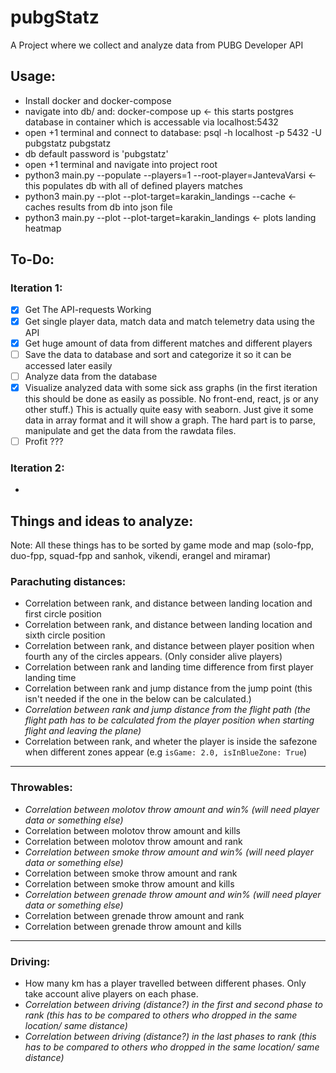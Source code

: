 # pubgStatz

A Project where we collect and analyze data from PUBG Developer API

## Usage:
* Install docker and docker-compose
* navigate into db/ and: docker-compose up  <- this starts postgres database in container which is accessable via localhost:5432
* open +1 terminal and connect to database: psql -h localhost -p 5432 -U pubgstatz pubgstatz
* db default password is 'pubgstatz'
* open +1 terminal and navigate into project root
* python3 main.py --populate --players=1 --root-player=JantevaVarsi    <- this populates db with all of defined players matches
* python3 main.py --plot --plot-target=karakin_landings --cache    <- caches results from db into json file
* python3 main.py --plot --plot-target=karakin_landings     <- plots landing heatmap

## To-Do:
### Iteration 1: 
- [x] Get The API-requests Working
- [x] Get single player data, match data and match telemetry data using the API
- [x] Get huge amount of data from different matches and different players
- [ ] Save the data to database and sort and categorize it so it can be accessed later easily
- [ ] Analyze data from the database 
- [x] Visualize analyzed data with some sick ass graphs (in the first iteration this should be done as easily as possible. No front-end, react, js or any other stuff.) This is actually quite easy with seaborn. Just give it some data in array format and it will show a graph. The hard part is to parse, manipulate  and get the data from the rawdata files.
- [ ] Profit ???

### Iteration 2: 
-




## Things and ideas to analyze:
Note: All these things has to be sorted by game mode and map (solo-fpp, duo-fpp, squad-fpp and sanhok, vikendi, erangel and miramar) 
### Parachuting distances:
* Correlation between rank, and distance between landing location and first circle position
* Correlation between rank, and distance between landing location and sixth circle position
* Correlation between rank, and distance between player position when fourth any of the circles appears. (Only consider alive players)
* Correlation between rank and landing time difference from first player landing time
* Correlation between rank and jump distance from the jump point (this isn't needed if the one in the below can be calculated.)
* *Correlation between rank and jump distance from the flight path (the flight path has to be calculated from the player position when starting flight and leaving the plane)*
* Correlation between rank, and wheter the player is inside the safezone when different zones appear (e.g `isGame: 2.0, isInBlueZone: True`)


___
### Throwables:
* *Correlation between molotov throw amount and win% (will need player data or something else)*
* Correlation between molotov throw amount and kills
* Correlation between molotov throw amount and rank
* *Correlation between smoke throw amount and win% (will need player data or something else)*
* Correlation between smoke throw amount and rank
* Correlation between smoke throw amount and kills
* *Correlation between grenade throw amount and win% (will need player data or something else)*
* Correlation between grenade throw amount and rank
* Correlation between grenade throw amount and kills

___
### Driving:
* How many km has a player travelled between different phases. Only take account alive players on each phase.
* *Correlation between driving (distance?) in the first and second phase to rank (this has to be compared to others who dropped in the same location/ same distance)*
* *Correlation between driving (distance?) in the last phases to rank (this has to be compared to others who dropped in the same location/ same distance)*



